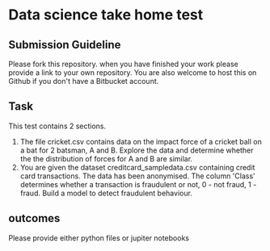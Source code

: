 # Data science take home test

## Submission Guideline
Please fork this repository. when you have finished your work please provide a link to your own repository. You are also welcome to host this on Github if you don't have a Bitbucket account.

## Task

This test contains 2 sections.

1. The file cricket.csv contains data on the impact force of a cricket ball on a bat for 2 batsman, A and B. Explore the data and determine whether the the distribution of forces for A and B are similar.
2. You are given the dataset creditcard_sampledata.csv containing credit card transactions. The data has been anonymised. The column 'Class' determines whether a transaction is fraudulent or not, 0 - not fraud, 1 - fraud. Build a model to detect fraudulent behaviour.

## outcomes
Please provide either python files or jupiter notebooks